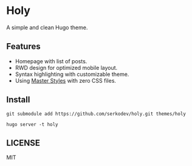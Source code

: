 # Holy

A simple and clean Hugo theme.

## Features

- Homepage with list of posts.
- RWD design for optimized mobile layout.
- Syntax highlighting with customizable theme.
- Using [Master Styles](https://github.com/master-co/styles) with zero CSS files.

## Install

```
git submodule add https://github.com/serkodev/holy.git themes/holy
```

```
hugo server -t holy
```

## LICENSE

MIT
